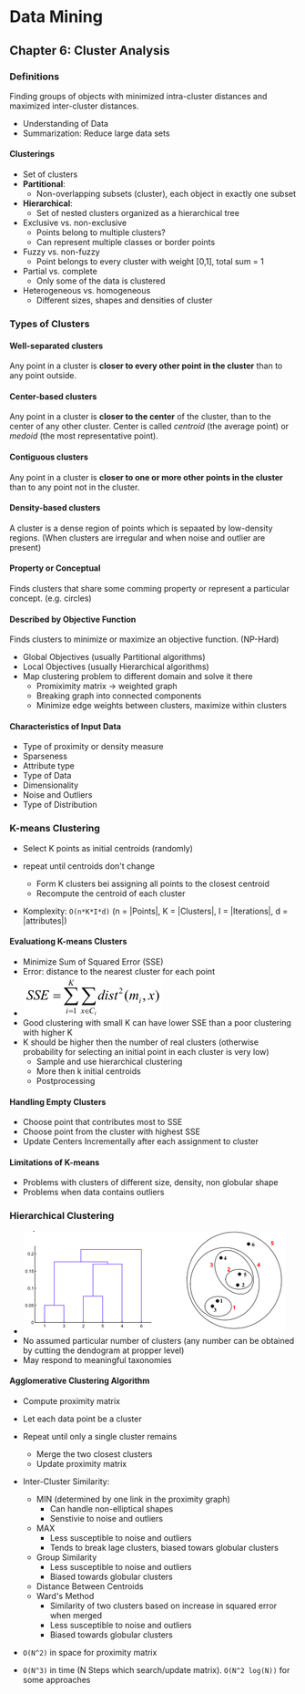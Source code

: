 # Data Mining
## Chapter 6: Cluster Analysis
### Definitions
Finding groups of objects with minimized intra-cluster distances and maximized inter-cluster distances.

* Understanding of Data
* Summarization: Reduce large data sets

#### Clusterings
* Set of clusters
* **Partitional**:
	* Non-overlapping subsets (cluster), each object in exactly one subset
* **Hierarchical**:
	* Set of nested clusters organized as a hierarchical tree
* Exclusive vs. non-exclusive
	* Points belong to multiple clusters?
	* Can represent multiple classes or border points
* Fuzzy vs. non-fuzzy
	* Point belongs to every cluster with weight [0,1], total sum = 1
* Partial vs. complete
	* Only some of the data is clustered
* Heterogeneous vs. homogeneous
	* Different sizes, shapes and densities of cluster

### Types of Clusters
#### Well-separated clusters
Any point in a cluster is **closer to every other point in the cluster** than to any point outside.

#### Center-based clusters
Any point in a cluster is **closer to the center** of the cluster, than to the center of any other cluster. Center is called *centroid* (the average point) or *medoid* (the most representative point).

#### Contiguous clusters
Any point in a cluster is **closer to one or more other points in the cluster** than to any point not in the cluster.

#### Density-based clusters
A cluster is a dense region of points which is sepaated by low-density regions. (When clusters are irregular and when noise and outlier are present)

#### Property or Conceptual
Finds clusters that share some comming property or represent a particular concept. (e.g. circles)

#### Described by Objective Function
Finds clusters to minimize or maximize an objective function. (NP-Hard)

* Global Objectives (usually Partitional algorithms)
* Local Objectives (usually Hierarchical algorithms)
* Map clustering problem to different domain and solve it there
	* Promiximity matrix -> weighted graph
	* Breaking graph into connected components
	* Minimize edge weights between clusters, maximize within clusters

#### Characteristics of Input Data
* Type of proximity or density measure
* Sparseness
* Attribute type
* Type of Data
* Dimensionality
* Noise and Outliers
* Type of Distribution

### K-means Clustering
* Select K points as initial centroids (randomly)
* repeat until centroids don't change
	* Form K clusters bei assigning all points to the closest centroid
	* Recompute the centroid of each cluster

* Komplexity: `O(n*K*I*d)` (n = |Points|, K = |Clusters|, I = |Iterations|, d = |attributes|)

#### Evaluationg K-means Clusters
* Minimize Sum of Squared Error (SSE)
* Error: distance to the nearest cluster for each point
* ![06_sse](img/06_sse.png)
* Good clustering with small K can have lower SSE than a poor clustering with higher K
* K should be higher then the number of real clusters (otherwise probability for selecting an initial point in each cluster is very low)
	* Sample and use hierarchical clustering
	* More then k initial centroids
	* Postprocessing

#### Handling Empty Clusters
* Choose point that contributes most to SSE
* Choose point from the cluster with highest SSE
* Update Centers Incrementally after each assignment to cluster

#### Limitations of K-means
* Problems with clusters of different size, density, non globular shape
* Problems when data contains outliers

### Hierarchical Clustering
* ![06_hierarchical](img/06_hierarchical.png)
* No assumed particular number of clusters (any number can be obtained by cutting the dendogram at propper level)
* May respond to meaningful taxonomies

#### Agglomerative Clustering Algorithm
* Compute proximity matrix
* Let each data point be a cluster
* Repeat until only a single cluster remains
	* Merge the two closest clusters
	* Update proximity matrix

* Inter-Cluster Similarity:
	* MIN (determined by one link in the proximity graph)
		* Can handle non-elliptical shapes
		* Senstivie to noise and outliers
	* MAX
		* Less susceptible to noise and outliers
		* Tends to break lage clusters, biased towars globular clusters
	* Group Similarity
		* Less susceptible to noise and outliers
		* Biased towards globular clusters
	* Distance Between Centroids
	* Ward's Method
		* Similarity of two clusters based on increase in squared error when merged
		* Less susceptible to noise and outliers
		* Biased towards globular clusters
		
* `O(N^2)` in space for proximity matrix
* `O(N^3)` in time (N Steps which search/update matrix). `O(N^2 log(N))` for some approaches
